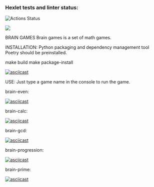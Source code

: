 ### Hexlet tests and linter status:
![Actions Status](https://github.com/adryabinov/python-project-lvl1/workflows/Python%20CI/badge.svg)

<a href="https://codeclimate.com/github/codeclimate/codeclimate/maintainability"><img src="https://api.codeclimate.com/v1/badges/a99a88d28ad37a79dbf6/maintainability" /></a>

BRAIN GAMES
Brain games is a set of math games.

INSTALLATION:
Python packaging and dependency management tool Poetry should be preinstalled.

make build
make package-install

[![asciicast](https://asciinema.org/a/RJtra5SWZ5oKeWcC0jiJvPrWL.svg)](https://asciinema.org/a/RJtra5SWZ5oKeWcC0jiJvPrWL)

USE:
Just type a game name in the console to run the game.

brain-even:

[![asciicast](https://asciinema.org/a/mJc2PJHD4ZlfJRUyxEbKR5Xz5.svg)](https://asciinema.org/a/mJc2PJHD4ZlfJRUyxEbKR5Xz5)

brain-calc:

[![asciicast](https://asciinema.org/a/lCJYIQiXgv2UcqGgwHzDA7Tpb.svg)](https://asciinema.org/a/lCJYIQiXgv2UcqGgwHzDA7Tpb)

brain-gcd:

[![asciicast](https://asciinema.org/a/18FSrMBAWvNJ6u741jXNejXEb.svg)](https://asciinema.org/a/18FSrMBAWvNJ6u741jXNejXEb)

brain-progression:

[![asciicast](https://asciinema.org/a/MaJvysIF5VLy84JdnSh1ASLbe.svg)](https://asciinema.org/a/MaJvysIF5VLy84JdnSh1ASLbe)

brain-prime:

[![asciicast](https://asciinema.org/a/yJWH5PZUsYYMfRoBQNhfNqKeg.svg)](https://asciinema.org/a/yJWH5PZUsYYMfRoBQNhfNqKeg)